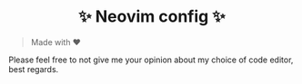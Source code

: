 <h1 align="center"> ✨ Neovim config ✨ </h1>

> Made with ❤️

Please feel free to not give me your opinion about my choice of code editor, best regards.
